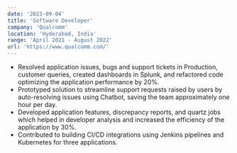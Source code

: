 ```yaml
---
date: '2023-09-04'
title: 'Software Developer'
company: 'Qualcomm'
location: 'Hyderabad, India'
range: 'April 2021 - August 2022'
url: 'https://www.qualcomm.com/'
---
```


- Resolved application issues, bugs and support tickets in Production, customer queries, created dashboards in Splunk, and refactored code optimizing the application performance by 20%.
- Prototyped solution to streamline support requests raised by users by auto-resolving issues using Chatbot, saving the team approximately one hour per day.
- Developed application features, discrepancy reports, and quartz jobs which helped in developer analysis and increased the efficiency of the application by 30%.
- Contributed to building CI/CD integrations using Jenkins pipelines and Kubernetes for three applications.
